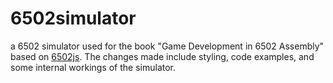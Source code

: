 # 6502simulator
a 6502 simulator used for the book "Game Development in 6502 Assembly" based on [6502js](https://github.com/skilldrick/6502js). The changes made include styling, code examples, and some internal workings of the simulator.
